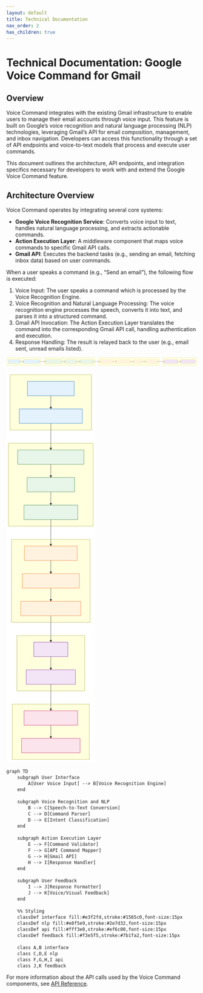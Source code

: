 ```yaml
---
layout: default
title: Technical Documentation
nav_order: 2
has_children: true
---
```


# Technical Documentation: Google Voice Command for Gmail

## Overview

Voice Command integrates with the existing Gmail infrastructure to enable users to manage their email accounts through voice input. This feature is built on Google’s voice recognition and natural language processing (NLP) technologies, leveraging Gmail’s API for email composition, management, and inbox navigation. Developers can access this functionality through a set of API endpoints and voice-to-text models that process and execute user commands.

This document outlines the architecture, API endpoints, and integration specifics necessary for developers to work with and extend the Google Voice Command feature.

## Architecture Overview

Voice Command operates by integrating several core systems:

- **Google Voice Recognition Service**: Converts voice input to text, handles natural language processing, and extracts actionable commands.
- **Action Execution Layer**: A middleware component that maps voice commands to specific Gmail API calls.
- **Gmail API**: Executes the backend tasks (e.g., sending an email, fetching inbox data) based on user commands.

When a user speaks a command (e.g., “Send an email”), the following flow is executed:

1. Voice Input: The user speaks a command which is processed by the Voice Recognition Engine.
2. Voice Recognition and Natural Language Processing: The voice recognition engine processes the speech, converts it into text, and parses it into a structured command.
3. Gmail API Invocation: The Action Execution Layer translates the command into the corresponding Gmail API call, handling authentication and execution.
4. Response Handling: The result is relayed back to the user (e.g., email sent, unread emails listed).

![](../assets/images/mermaid-diagram-2024-10-08-213648.svg)

![](../assets/images/mermaid-diagram-2024-10-08-155219.svg)

```mermaid
graph TD
    subgraph User Interface
        A[User Voice Input] --> B[Voice Recognition Engine]
    end

    subgraph Voice Recognition and NLP
        B --> C[Speech-to-Text Conversion]
        C --> D[Command Parser]
        D --> E[Intent Classification]
    end

    subgraph Action Execution Layer
        E --> F[Command Validator]
        F --> G[API Command Mapper]
        G --> H[Gmail API]
        H --> I[Response Handler]
    end

    subgraph User Feedback
        I --> J[Response Formatter]
        J --> K[Voice/Visual Feedback]
    end

    %% Styling
    classDef interface fill:#e3f2fd,stroke:#1565c0,font-size:15px
    classDef nlp fill:#e8f5e9,stroke:#2e7d32,font-size:15px
    classDef api fill:#fff3e0,stroke:#ef6c00,font-size:15px
    classDef feedback fill:#f3e5f5,stroke:#7b1fa2,font-size:15px

    class A,B interface
    class C,D,E nlp
    class F,G,H,I api
    class J,K feedback
```

For more information about the API calls used by the Voice Command components, see [API Reference](https://egoranuchin.github.io/ea-billing-platform-test/tech-doc/api-reference/api-reference.html).